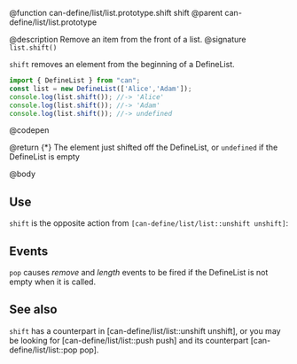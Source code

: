 @function can-define/list/list.prototype.shift shift
@parent can-define/list/list.prototype

@description Remove an item from the front of a list.
@signature `list.shift()`

  `shift` removes an element from the beginning of a DefineList.

  ```js
  import { DefineList } from "can";
  const list = new DefineList(['Alice','Adam']);
  console.log(list.shift()); //-> 'Alice'
  console.log(list.shift()); //-> 'Adam'
  console.log(list.shift()); //-> undefined
  ```
  @codepen

  @return {*} The element just shifted off the DefineList, or `undefined` if the DefineList is empty

@body

## Use

`shift` is the opposite action from `[can-define/list/list::unshift unshift]`:

## Events

`pop` causes _remove_ and _length_ events to be fired if the DefineList is not empty
when it is called.

## See also

`shift` has a counterpart in [can-define/list/list::unshift unshift], or you may be
looking for [can-define/list/list::push push] and its counterpart [can-define/list/list::pop pop].
